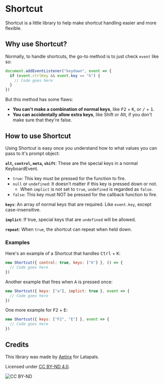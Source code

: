 # Shortcut
Shortcut is a little library to help make shortcut handling easier and more flexible.

## Why use Shortcut?
Normally, to handle shortcuts, the go-to method is to just check `event` like so:
```js
document.addEventListener("keydown", event => {
  if (event.ctrlKey && event.key == "k") {
    // Code goes here
  }
})
```

But this method has some flaws:
* **You can't make a combination of normal keys**, like <kbd>F2</kbd> + <kbd>K</kbd>, or <kbd>/</kbd> + <kbd>1</kbd>.
* **You can accidentally allow extra keys**, like Shift or Alt, if you don't make sure that they're false.

## How to use Shortcut
Using Shortcut is easy once you understand how to what values you can pass to it's prompt object:

**`alt`, `control`, `meta`, `shift`**: These are the special keys in a normal KeyboardEvent.
* `true`: This key must be pressed for the function to fire.
* `null` or `undefined`: It doesn't matter if this key is pressed down or not.
  * When `implict` is not set to `true`, `undefined` is regarded as `false`.
* `false`: This key must NOT be pressed for the callback function to fire.

**`keys`**: An array of normal keys that are required. Like `event.key`, except case-insensitive.

**`implict`**: If true, special keys that are `undefined` will be allowed.

**`repeat`**: When `true`, the shortcut can repeat when held down.

### Examples
Here's an example of a Shortcut that handles <kbd>Ctrl</kbd> + <kbd>K</kbd>:
```js
new Shortcut({ control: true, keys: ["k"] }, () => { 
  // Code goes here
})
```

Another example that fires when <kbd>A</kbd> is pressed once:
```js
new Shortcut({ keys: ["a"], implict: true }, event => {
  // Code goes here
})
```

One more example for <kbd>F2</kbd> + <kbd>E</kbd>:
```js
new Shortcut({ keys: ["F2", "E"] }, event => {
  // Code goes here
})
```

## Credits
This library was made by [Aetinx](https://aetinx.lata.dev) for Latapals.

Licensed under [CC BY-ND 4.0](http://creativecommons.org/licenses/by-nd/4.0/).

![CC BY-ND](https://licensebuttons.net/l/by-nd/4.0/88x31.png)
